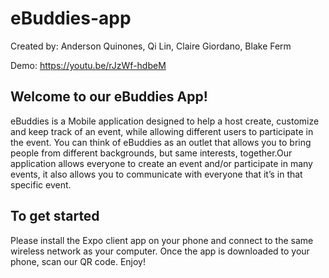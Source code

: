 # eBuddies-app

Created by: Anderson Quinones, Qi Lin, Claire Giordano, Blake Ferm

Demo: https://youtu.be/rJzWf-hdbeM

## Welcome to our eBuddies App! 

eBuddies is a Mobile application designed to help a host create, customize and keep track of an event, while allowing different users to participate in the event. You can think of eBuddies as an outlet that allows you to bring people from different backgrounds, but same interests, together.Our application allows everyone to create an event and/or participate in many events, it also allows you to communicate with everyone that it’s in that specific event.

## To get started
Please install the Expo client app on your phone and connect to the same wireless network as your computer. Once the app is downloaded to your phone, scan our QR code. Enjoy!

